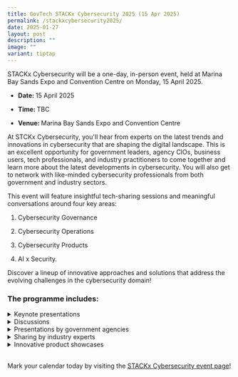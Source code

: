 ```yaml
---
title: GovTech STACKx Cybersecurity 2025 (15 Apr 2025)
permalink: /stackxcybersecurity2025/
date: 2025-01-27
layout: post
description: ""
image: ""
variant: tiptap
---
```

<p>STACKx Cybersecurity will be a one-day, in-person event, held at Marina
Bay Sands Expo and Convention Centre on Monday, 15 April 2025.&nbsp;</p>
<ul data-tight="true" class="tight">
<li>
<p><strong>Date: </strong>15 April 2025</p>
</li>
<li>
<p><strong>Time: </strong>TBC</p>
</li>
<li>
<p><strong>Venue: </strong>Marina Bay Sands Expo and Convention Centre</p>
</li>
</ul>
<p>At STCKx Cybersecurity, you'll hear from experts on the latest trends
and innovations in cybersecurity that are shaping the digital landscape.
This is an excellent opportunity for government leaders, agency CIOs, business
users, tech professionals, and industry practitioners to come together
and learn more about the latest developments in cybersecurity. You will
also get to network with like-minded cybersecurity professionals from both
government and industry sectors.&nbsp;</p>
<p>This event will feature insightful tech-sharing sessions and meaningful
conversations around four key areas:</p>
<ol data-tight="true" class="tight">
<li>
<p>Cybersecurity Governance</p>
</li>
<li>
<p>Cybersecurity Operations</p>
</li>
<li>
<p>Cybersecurity Products</p>
</li>
<li>
<p>AI x Security.&nbsp;</p>
</li>
</ol>
<p>Discover a lineup of innovative approaches and solutions that address
the evolving challenges in the cybersecurity domain!&nbsp;</p>
<h3><strong>The programme includes:&nbsp;</strong></h3>
<div data-type="detailGroup" class="isomer-accordion isomer-accordion-white">
<details class="isomer-details">
<summary>Keynote presentations&nbsp;</summary>
<div data-type="detailsContent" class="isomer-details-content">
<p></p>
</div>
</details>
<details class="isomer-details">
<summary>Discussions</summary>
<div data-type="detailsContent" class="isomer-details-content">
<p></p>
</div>
</details>
<details class="isomer-details">
<summary>Presentations by government agencies&nbsp;</summary>
<div data-type="detailsContent" class="isomer-details-content">
<p></p>
</div>
</details>
<details class="isomer-details">
<summary>Sharing by industry experts</summary>
<div data-type="detailsContent" class="isomer-details-content">
<p></p>
</div>
</details>
<details class="isomer-details">
<summary>Innovative product showcases</summary>
<div data-type="detailsContent" class="isomer-details-content">
<p></p>
</div>
</details>
</div>
<p>
<br>Mark your calendar today by visiting the <a href="-" rel="noopener noreferrer nofollow" target="_blank">STACKx Cybersecurity event page</a>!</p>
<p></p>
<p>
<br>
</p>